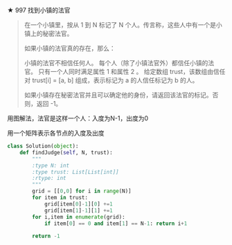 ★ 997 找到小镇的法官

> 在一个小镇里，按从 1 到 N 标记了 N 个人。传言称，这些人中有一个是小镇上的秘密法官。
>
> 如果小镇的法官真的存在，那么：
>
> 小镇的法官不相信任何人。
> 每个人（除了小镇法官外）都信任小镇的法官。
> 只有一个人同时满足属性 1 和属性 2 。
> 给定数组 trust，该数组由信任对 trust[i] = [a, b] 组成，表示标记为 a 的人信任标记为 b 的人。
>
> 如果小镇存在秘密法官并且可以确定他的身份，请返回该法官的标记。否则，返回 -1。
>

用图解法，法官是这样一个人：入度为N-1，出度为0

用一个矩阵表示各节点的入度及出度

```python
class Solution(object):
    def findJudge(self, N, trust):
        """
        :type N: int
        :type trust: List[List[int]]
        :rtype: int
        """
        grid = [[0,0] for i in range(N)]
        for item in trust:
            grid[item[0]-1][0] +=1
            grid[item[1]-1][1] +=1
        for i,item in enumerate(grid):
            if item[0] == 0 and item[1] == N-1: return i+1
                        
        return -1
```

